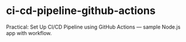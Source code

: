 # ci-cd-pipeline-github-actions
Practical: Set Up CI/CD Pipeline using GitHub Actions — sample Node.js app with workflow.
